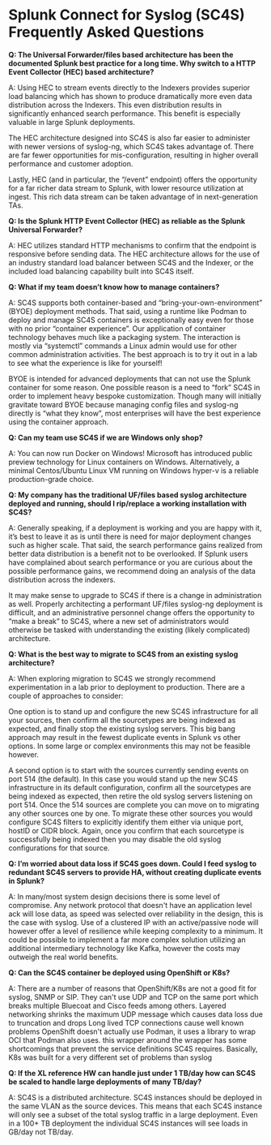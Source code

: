 # Splunk Connect for Syslog (SC4S) Frequently Asked Questions

**Q: The Universal Forwarder/files based architecture has been the documented Splunk best practice for a long time.  Why switch to a HTTP Event Collector (HEC) based architecture?**

A: Using HEC to stream events directly to the Indexers provides superior load balancing which has shown to produce dramatically more even data distribution across the Indexers. This even distribution results in significantly enhanced search performance. This benefit is especially valuable in large Splunk deployments.

The HEC architecture designed into SC4S is also far easier to administer with newer versions of syslog-ng, which SC4S takes advantage of.  There are far fewer opportunities for mis-configuration, resulting in higher overall performance and customer adoption.

Lastly, HEC (and in particular, the “/event” endpoint) offers the opportunity for a far richer data stream to Splunk, with lower resource utilization at ingest.  This rich data stream can be taken advantage of in next-generation TAs. 

**Q: Is the Splunk HTTP Event Collector (HEC) as reliable as the Splunk Universal Forwarder?**

A: HEC utilizes standard HTTP mechanisms to confirm that the endpoint is responsive before sending data. The HEC architecture allows for the use of an industry standard load balancer between SC4S and the Indexer, or the included load balancing capability built into SC4S itself.

**Q: What if my team doesn’t know how to manage containers?**

A: SC4S supports both container-based and “bring-your-own-environment” (BYOE) deployment methods. That said, using a runtime like Podman to deploy and manage SC4S containers is exceptionally easy even for those with no prior “container experience”. Our application of container technology behaves much like a packaging system. The interaction is mostly via “systemctl” commands a Linux admin would use for other common administration activities. The best approach is to try it out in a lab to see what the experience is like for yourself!

BYOE is intended for advanced deployments that can not use the Splunk container for some reason. One possible reason is a need to “fork” SC4S in order to implement heavy bespoke customization. Though many will initially gravitate toward BYOE because managing config files and syslog-ng directly is “what they know”, most enterprises will have the best experience using the container approach.

**Q: Can my team use SC4S if we are Windows only shop?**

A: You can now run Docker on Windows! Microsoft has introduced public preview technology for Linux containers on Windows. Alternatively, a minimal Centos/Ubuntu Linux VM running on Windows hyper-v is a reliable production-grade choice. 

**Q: My company has the traditional UF/files based syslog architecture deployed and running, should I rip/replace a working installation with SC4S?**

A: Generally speaking, if a deployment is working and you are happy with it, it’s best to leave it as is until there is need for major deployment changes such as higher scale. That said, the search performance gains realized from better data distribution is a benefit not to be overlooked. If Splunk users have complained about search performance or you are curious about the possible performance gains, we recommend doing an analysis of the data distribution across the indexers.

It may make sense to upgrade to SC4S if there is a change in administration as well.  Properly architecting a performant UF/files syslog-ng deployment is difficult, and an administrative personnel change offers the opportunity to “make a break”  to SC4S, where a new set of administrators would otherwise be tasked with understanding the existing (likely complicated) architecture.

**Q: What is the best way to migrate to SC4S from an existing syslog architecture?**

A: When exploring migration to SC4S we strongly recommend experimentation in a lab prior to deployment to production. There are a couple of approaches to consider: 

One option is to stand up and configure the new SC4S infrastructure for all your sources, then confirm all the sourcetypes are being indexed as expected, and finally stop the existing syslog servers. This big bang approach may result in the fewest duplicate events in Splunk vs other options. In some large or complex environments this may not be feasible however. 

A second option is to start with the sources currently sending events on port 514 (the default). In this case you would stand up the new SC4S infrastructure in its default configuration, confirm all the sourcetypes are being indexed as expected, then retire the old syslog servers listening on port 514. Once the 514 sources are complete you can move on to migrating any other sources one by one. To migrate these other sources you would configure SC4S filters to explicitly identify them either via unique port, hostID or CIDR block. Again, once you confirm that each sourcetype is successfully being indexed then you may disable the old syslog configurations for that source. 

**Q: I’m worried about data loss if SC4S goes down. Could I feed syslog to redundant SC4S servers to provide HA, without creating duplicate events in Splunk?**

A: In many/most system design decisions there is some level of compromise. Any network protocol that doesn't have an application level ack will lose data, as speed was selected over reliability in the design, this is the case with syslog. Use of a clustered IP with an active/passive node will however offer a level of resilience while keeping complexity to a minimum. 
It could be possible to implement a far more complex solution utilizing an additional intermediary technology like Kafka, however the costs may outweigh the real world benefits.

**Q: Can the SC4S container be deployed using OpenShift or K8s?**

A: There are a number of reasons that OpenShift/K8s are not a good fit for syslog, SNMP or SIP. They can't use UDP and TCP on the same port which breaks multiple Bluecoat and Cisco feeds among others.
Layered networking shrinks the maximum UDP message which causes data loss due to truncation and drops
Long lived TCP connections cause well known problems
OpenShift doesn't actually use Podman, it uses a library to wrap OCI that Podman also uses. this wrapper around the wrapper has some shortcomings that prevent the service definitions SC4S requires.
Basically, K8s was built for a very different set of problems than syslog

**Q: If the XL reference HW can handle just under 1 TB/day how can SC4S be scaled to handle large deployments of many TB/day?**

A: SC4S is a distributed architecture. SC4S instances should be deployed in the same VLAN as the source devices. This means that each SC4S instance will only see a subset of the total syslog traffic in a large deployment. Even in a 100+ TB deployment the individual SC4S instances will see loads in GB/day not TB/day.
